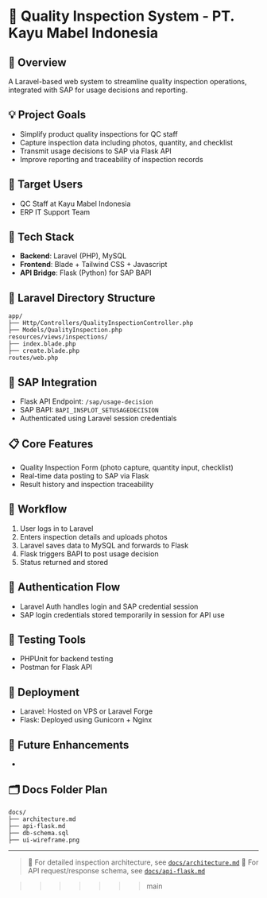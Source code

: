 # 📘 Quality Inspection System - PT. Kayu Mabel Indonesia

## 📌 Overview

A Laravel-based web system to streamline quality inspection operations, integrated with SAP for usage decisions and reporting.

## 💡 Project Goals

- Simplify product quality inspections for QC staff
- Capture inspection data including photos, quantity, and checklist
- Transmit usage decisions to SAP via Flask API
- Improve reporting and traceability of inspection records

## 👥 Target Users

- QC Staff at Kayu Mabel Indonesia
- ERP IT Support Team

## 🧱 Tech Stack

- **Backend**: Laravel (PHP), MySQL
- **Frontend**: Blade + Tailwind CSS + Javascript
- **API Bridge**: Flask (Python) for SAP BAPI

## 📁 Laravel Directory Structure

```
app/
├── Http/Controllers/QualityInspectionController.php
├── Models/QualityInspection.php
resources/views/inspections/
├── index.blade.php
├── create.blade.php
routes/web.php
```

## 🔌 SAP Integration

- Flask API Endpoint: `/sap/usage-decision`
- SAP BAPI: `BAPI_INSPLOT_SETUSAGEDECISION`
- Authenticated using Laravel session credentials

## 📋 Core Features

- Quality Inspection Form (photo capture, quantity input, checklist)
- Real-time data posting to SAP via Flask
- Result history and inspection traceability

## 🔄 Workflow

1. User logs in to Laravel
2. Enters inspection details and uploads photos
3. Laravel saves data to MySQL and forwards to Flask
4. Flask triggers BAPI to post usage decision
5. Status returned and stored

## 🔐 Authentication Flow

- Laravel Auth handles login and SAP credential session
- SAP login credentials stored temporarily in session for API use

## 🧪 Testing Tools

- PHPUnit for backend testing
- Postman for Flask API

## 🚀 Deployment

- Laravel: Hosted on VPS or Laravel Forge
- Flask: Deployed using Gunicorn + Nginx

## 📂 Future Enhancements

-

## 🗂 Docs Folder Plan

```
docs/
├── architecture.md
├── api-flask.md
├── db-schema.sql
├── ui-wireframe.png
```

---

> 📘 For detailed inspection architecture, see [`docs/architecture.md`](docs/architecture.md)
> 🧾 For API request/response schema, see [`docs/api-flask.md`](docs/api-flask.md)

>>>>>>> main
